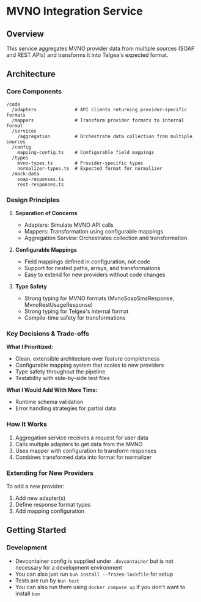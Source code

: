 # MVNO Integration Service

## Overview
This service aggregates MVNO provider data from multiple sources (SOAP and REST APIs) and transforms it into Telgea's expected format.

## Architecture

### Core Components

```
/code
  /adapters              # API clients returning provider-specific formats
  /mappers               # Transform provider formats to internal format
  /services           
    /aggregation         # Orchestrate data collection from multiple sources
  /config
    mapping-config.ts    # Configurable field mappings
  /types
    mvno-types.ts        # Provider-specific types
    normalizer-types.ts  # Expected format for normalizer
  /mock-data
    soap-responses.ts
    rest-responses.ts
```

### Design Principles

1. **Separation of Concerns**
   - Adapters: Simulate MVNO API calls
   - Mappers: Transformation using configurable mappings
   - Aggregation Service: Orchestrates collection and transformation

2. **Configurable Mappings**
   - Field mappings defined in configuration, not code
   - Support for nested paths, arrays, and transformations
   - Easy to extend for new providers without code changes

3. **Type Safety**
   - Strong typing for MVNO formats (MvnoSoapSmsResponse, MvnoRestUsageResponse)
   - Strong typing for Telgea's internal format
   - Compile-time safety for transformations

### Key Decisions & Trade-offs

**What I Prioritized:**
- Clean, extensible architecture over feature completeness
- Configurable mapping system that scales to new providers
- Type safety throughout the pipeline
- Testability with side-by-side test files

**What I Would Add With More Time:**
- Runtime schema validation
- Error handling strategies for partial data

### How It Works

1. Aggregation service receives a request for user data
2. Calls multiple adapters to get data from the MVNO
3. Uses mapper with configuration to transform responses
4. Combines transformed data into format for normalizer

### Extending for New Providers

To add a new provider:
1. Add new adapter(s)
2. Define response format types
3. Add mapping configuration

## Getting Started

### Development

* Devcontainer config is supplied under `.devcontainer` but is not necessary for a development environment
* You can also just run `bun install --frozen-lockfile` for setup
* Tests are run by `bun test`
* You can also run them using `docker compose up` if you don't want to install `bun`
